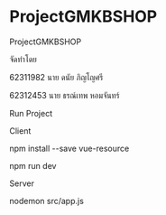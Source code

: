 # ProjectGMKBSHOP
ProjectGMKBSHOP 


จัดทำโดย

62311982 นาย ดนัย ภิญโญศรี

62312453 นาย ธรณ์เทพ หอมจันทร์


Run Project

Client

npm install --save vue-resource

npm run dev


Server

nodemon src/app.js
